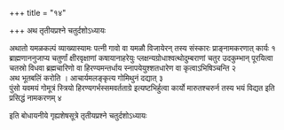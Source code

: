 +++
title = "१४"

+++
अथ तृतीयप्रश्ने चतुर्दशोऽध्यायः

अथातो यमळकल्पं व्याख्यास्यामः पत्नी गावो वा यमळौ विजायेरन् तस्य संस्कारः प्राङ्नामकरणात् कार्यः १
ब्राह्मणाननुजाप्य चतुर्णां क्षीरवृक्षाणां कषायानाहरेयुः प्लक्षन्यग्रोधाश्वत्थोदुम्बराणां चतुर उदकुम्भान् पूरयित्वा चतस्रो विधवा ब्रह्मचारिणो वा हिरण्यमन्तर्धाय स्नापयेयुश्शतधारेण वा कृत्वाऽभिषिञ्चन्ति २  
अथ भूतबलिं करोति । आचार्यमलङ्कृत्य गोमिथुनं दद्यात् ३  
पुंसो यवमयं गोमूत्रं स्त्रियो हिरण्यगर्भस्समवर्तताग्रे इत्यष्टभिर्हुत्वा कार्यो मारुतश्चरुर्न तस्य भयं विद्यत इति प्रसिद्धं नामकरणम् ४  

इति बोधायनीये गृह्यशेषसूत्रे तृतीयप्रश्ने चतुर्दशोऽध्यायः
